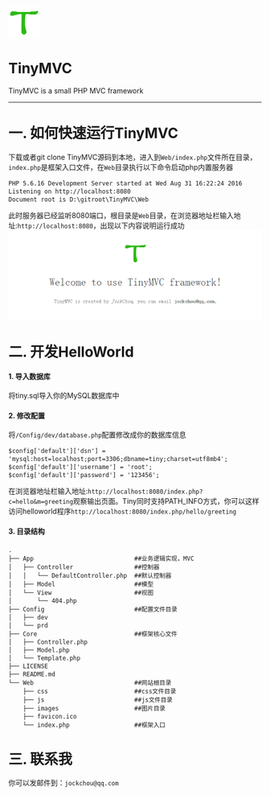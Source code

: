 ![logo](./logo.png)

# TinyMVC

TinyMVC is a small PHP MVC framework

----------

# 一. 如何快速运行TinyMVC

下载或者git clone TinyMVC源码到本地，进入到`Web/index.php`文件所在目录，`index.php`是框架入口文件，在`Web`目录执行以下命令启动php内置服务器
```
PHP 5.6.16 Development Server started at Wed Aug 31 16:22:24 2016
Listening on http://localhost:8080
Document root is D:\gitroot\TinyMVC\Web
```
此时服务器已经监听8080端口，根目录是`Web`目录，在浏览器地址栏输入地址:`http://localhost:8080`，出现以下内容说明运行成功
![logo](./TinyMVC.png)
# 二. 开发HelloWorld

#### 1. 导入数据库
将tiny.sql导入你的MySQL数据库中

#### 2. 修改配置
将`/Config/dev/database.php`配置修改成你的数据库信息
```
$config['default']['dsn'] = 'mysql:host=localhost;port=3306;dbname=tiny;charset=utf8mb4';
$config['default']['username'] = 'root';
$config['default']['password'] = '123456';
```
在浏览器地址栏输入地址:`http://localhost:8080/index.php?c=hello&m=greeting`观察输出页面。Tiny同时支持PATH_INFO方式，你可以这样访问helloworld程序`http://localhost:8080/index.php/hello/greeting`

#### 3. 目录结构

```
.
├── App                            ##业务逻辑实现，MVC
│   ├── Controller                 ##控制器
│   │   └── DefaultController.php  ##默认控制器
│   ├── Model                      ##模型
│   └── View                       ##视图
│       └── 404.php
├── Config                         ##配置文件目录
│   ├── dev
│   └── prd
├── Core                           ##框架核心文件
│   ├── Controller.php
│   ├── Model.php
│   └── Template.php
├── LICENSE
├── README.md
└── Web                            ##网站根目录
    ├── css                        ##css文件目录
    ├── js                         ##js文件目录
    ├── images                     ##图片目录
	├── favicon.ico 
    └── index.php                  ##框架入口
```

# 三. 联系我 ##
你可以发邮件到：`jockchou@qq.com`